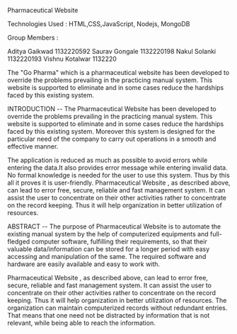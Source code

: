 Pharmaceutical Website

Technologies Used : HTML,CSS,JavaScript, Nodejs, MongoDB



Group Members : 

Aditya Gaikwad 1132220592
Saurav Gongale 1132220198
Nakul Solanki 1132220193
Vishnu Kotalwar 1132220

The "Go Pharma" which is a pharmaceutical website has been developed to override the problems prevailing in
the practicing manual system. This website is supported to eliminate and in some
cases reduce the hardships faced by this existing system.

INTRODUCTION --
The Pharmaceutical Website has been developed to override the problems prevailing in the practicing manual system. This website is supported to eliminate and in some cases reduce the hardships faced by this existing system. Moreover this system is designed for the particular need of the company to carry out operations in a smooth and effective manner.

The application is reduced as much as possible to avoid errors while entering the data.It also provides error message while entering invalid data. No formal knowledge is needed for the user to use this system. Thus by this all it proves it is user-friendly. Pharmaceutical Website , as described above, can lead to error free, secure, reliable and fast management system. It can assist the user to concentrate on their other activities rather to concentrate on the record keeping. Thus it will help organization in better utilization of resources.

ABSTRACT --
The purpose of Pharmaceutical Website is to automate the existing manual system by the help of computerized equipments and full-fledged computer software, fulfilling their requirements, so that their valuable data/information can be stored for a longer period with easy accessing and manipulation of the same. The required software and hardware are easily available and easy to work with.

Pharmaceutical Website , as described above, can lead to error free, secure, reliable and fast management system. It can assist the user to concentrate on their other activities rather to concentrate on the record keeping. Thus it will help organization in better utilization of resources. The organization can maintain computerized records without redundant entries. That means that one need not be distracted by information that is not relevant, while being able to reach the information.
